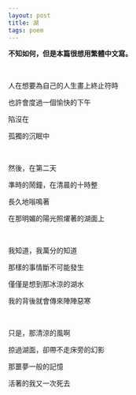```yaml
---
layout: post
title: 湖
tags: poem
---
```


**不知如何，但是本篇很想用繁體中文寫。**

<br>

人在想要為自己的人生畫上終止符時

也許會度過一個愉快的下午

陷沒在

孤獨的沉眠中

<br>

然後，在第二天

準時的鬧鐘，在清晨的十時整

長久地嗡鳴著

在那明媚的陽光照燿著的湖面上

<br>

我知道，我萬分的知道

那樣的事情斷不可能發生

僅僅是想到那冰涼的湖水

我的背後就會傳來陣陣惡寒

<br>

只是，那清涼的風啊

掠過湖面，卻帶不走床旁的幻影

那噩夢一般的記憶

活著的我又一次死去


